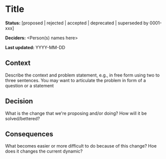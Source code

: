 # Title

**Status:** [proposed | rejected | accepted | deprecated | superseded by 0001-xxx] 

**Deciders:** <Person(s) names here>

**Last updated:** YYYY-MM-DD

## Context

Describe the context and problem statement, e.g., in free form using two to three sentences.
 You may want to articulate the problem in form of a question or a statement

## Decision

What is the change that we're proposing and/or doing? How will it be solved/bettered? 

## Consequences

What becomes easier or more difficult to do because of this change? Hoe does it changes the current dynamic?
